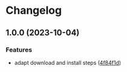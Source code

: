 # Changelog

## 1.0.0 (2023-10-04)


### Features

* adapt download and install steps ([4f84f1d](https://github.com/Dabolus/asdf-traefik/commit/4f84f1dc77f7b0592873d45c42153815c32aab5d))
